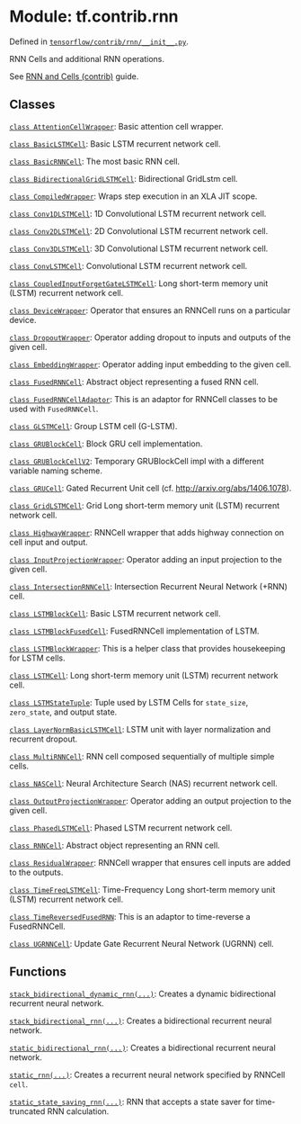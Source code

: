 <div itemscope itemtype="http://developers.google.com/ReferenceObject">
<meta itemprop="name" content="tf.contrib.rnn" />
</div>

# Module: tf.contrib.rnn



Defined in [`tensorflow/contrib/rnn/__init__.py`](https://www.tensorflow.org/code/tensorflow/contrib/rnn/__init__.py).

RNN Cells and additional RNN operations.

See [RNN and Cells (contrib)](../../../../api_guides/python/contrib.rnn.md) guide.

<!--From core-->

<!--Used to be in core, but kept in contrib.-->

<!--Created in contrib, eventual plans to move to core.-->

<!--RNNCell wrappers-->

<!--RNN functions-->

## Classes

[`class AttentionCellWrapper`](../../tf/contrib/rnn/AttentionCellWrapper.md): Basic attention cell wrapper.

[`class BasicLSTMCell`](../../tf/contrib/rnn/BasicLSTMCell.md): Basic LSTM recurrent network cell.

[`class BasicRNNCell`](../../tf/contrib/rnn/BasicRNNCell.md): The most basic RNN cell.

[`class BidirectionalGridLSTMCell`](../../tf/contrib/rnn/BidirectionalGridLSTMCell.md): Bidirectional GridLstm cell.

[`class CompiledWrapper`](../../tf/contrib/rnn/CompiledWrapper.md): Wraps step execution in an XLA JIT scope.

[`class Conv1DLSTMCell`](../../tf/contrib/rnn/Conv1DLSTMCell.md): 1D Convolutional LSTM recurrent network cell.

[`class Conv2DLSTMCell`](../../tf/contrib/rnn/Conv2DLSTMCell.md): 2D Convolutional LSTM recurrent network cell.

[`class Conv3DLSTMCell`](../../tf/contrib/rnn/Conv3DLSTMCell.md): 3D Convolutional LSTM recurrent network cell.

[`class ConvLSTMCell`](../../tf/contrib/rnn/ConvLSTMCell.md): Convolutional LSTM recurrent network cell.

[`class CoupledInputForgetGateLSTMCell`](../../tf/contrib/rnn/CoupledInputForgetGateLSTMCell.md): Long short-term memory unit (LSTM) recurrent network cell.

[`class DeviceWrapper`](../../tf/contrib/rnn/DeviceWrapper.md): Operator that ensures an RNNCell runs on a particular device.

[`class DropoutWrapper`](../../tf/contrib/rnn/DropoutWrapper.md): Operator adding dropout to inputs and outputs of the given cell.

[`class EmbeddingWrapper`](../../tf/contrib/rnn/EmbeddingWrapper.md): Operator adding input embedding to the given cell.

[`class FusedRNNCell`](../../tf/contrib/rnn/FusedRNNCell.md): Abstract object representing a fused RNN cell.

[`class FusedRNNCellAdaptor`](../../tf/contrib/rnn/FusedRNNCellAdaptor.md): This is an adaptor for RNNCell classes to be used with `FusedRNNCell`.

[`class GLSTMCell`](../../tf/contrib/rnn/GLSTMCell.md): Group LSTM cell (G-LSTM).

[`class GRUBlockCell`](../../tf/contrib/rnn/GRUBlockCell.md): Block GRU cell implementation.

[`class GRUBlockCellV2`](../../tf/contrib/rnn/GRUBlockCellV2.md): Temporary GRUBlockCell impl with a different variable naming scheme.

[`class GRUCell`](../../tf/contrib/rnn/GRUCell.md): Gated Recurrent Unit cell (cf. http://arxiv.org/abs/1406.1078).

[`class GridLSTMCell`](../../tf/contrib/rnn/GridLSTMCell.md): Grid Long short-term memory unit (LSTM) recurrent network cell.

[`class HighwayWrapper`](../../tf/contrib/rnn/HighwayWrapper.md): RNNCell wrapper that adds highway connection on cell input and output.

[`class InputProjectionWrapper`](../../tf/contrib/rnn/InputProjectionWrapper.md): Operator adding an input projection to the given cell.

[`class IntersectionRNNCell`](../../tf/contrib/rnn/IntersectionRNNCell.md): Intersection Recurrent Neural Network (+RNN) cell.

[`class LSTMBlockCell`](../../tf/contrib/rnn/LSTMBlockCell.md): Basic LSTM recurrent network cell.

[`class LSTMBlockFusedCell`](../../tf/contrib/rnn/LSTMBlockFusedCell.md): FusedRNNCell implementation of LSTM.

[`class LSTMBlockWrapper`](../../tf/contrib/rnn/LSTMBlockWrapper.md): This is a helper class that provides housekeeping for LSTM cells.

[`class LSTMCell`](../../tf/contrib/rnn/LSTMCell.md): Long short-term memory unit (LSTM) recurrent network cell.

[`class LSTMStateTuple`](../../tf/contrib/rnn/LSTMStateTuple.md): Tuple used by LSTM Cells for `state_size`, `zero_state`, and output state.

[`class LayerNormBasicLSTMCell`](../../tf/contrib/rnn/LayerNormBasicLSTMCell.md): LSTM unit with layer normalization and recurrent dropout.

[`class MultiRNNCell`](../../tf/contrib/rnn/MultiRNNCell.md): RNN cell composed sequentially of multiple simple cells.

[`class NASCell`](../../tf/contrib/rnn/NASCell.md): Neural Architecture Search (NAS) recurrent network cell.

[`class OutputProjectionWrapper`](../../tf/contrib/rnn/OutputProjectionWrapper.md): Operator adding an output projection to the given cell.

[`class PhasedLSTMCell`](../../tf/contrib/rnn/PhasedLSTMCell.md): Phased LSTM recurrent network cell.

[`class RNNCell`](../../tf/contrib/rnn/RNNCell.md): Abstract object representing an RNN cell.

[`class ResidualWrapper`](../../tf/contrib/rnn/ResidualWrapper.md): RNNCell wrapper that ensures cell inputs are added to the outputs.

[`class TimeFreqLSTMCell`](../../tf/contrib/rnn/TimeFreqLSTMCell.md): Time-Frequency Long short-term memory unit (LSTM) recurrent network cell.

[`class TimeReversedFusedRNN`](../../tf/contrib/rnn/TimeReversedFusedRNN.md): This is an adaptor to time-reverse a FusedRNNCell.

[`class UGRNNCell`](../../tf/contrib/rnn/UGRNNCell.md): Update Gate Recurrent Neural Network (UGRNN) cell.

## Functions

[`stack_bidirectional_dynamic_rnn(...)`](../../tf/contrib/rnn/stack_bidirectional_dynamic_rnn.md): Creates a dynamic bidirectional recurrent neural network.

[`stack_bidirectional_rnn(...)`](../../tf/contrib/rnn/stack_bidirectional_rnn.md): Creates a bidirectional recurrent neural network.

[`static_bidirectional_rnn(...)`](../../tf/nn/static_bidirectional_rnn.md): Creates a bidirectional recurrent neural network.

[`static_rnn(...)`](../../tf/nn/static_rnn.md): Creates a recurrent neural network specified by RNNCell `cell`.

[`static_state_saving_rnn(...)`](../../tf/nn/static_state_saving_rnn.md): RNN that accepts a state saver for time-truncated RNN calculation.


